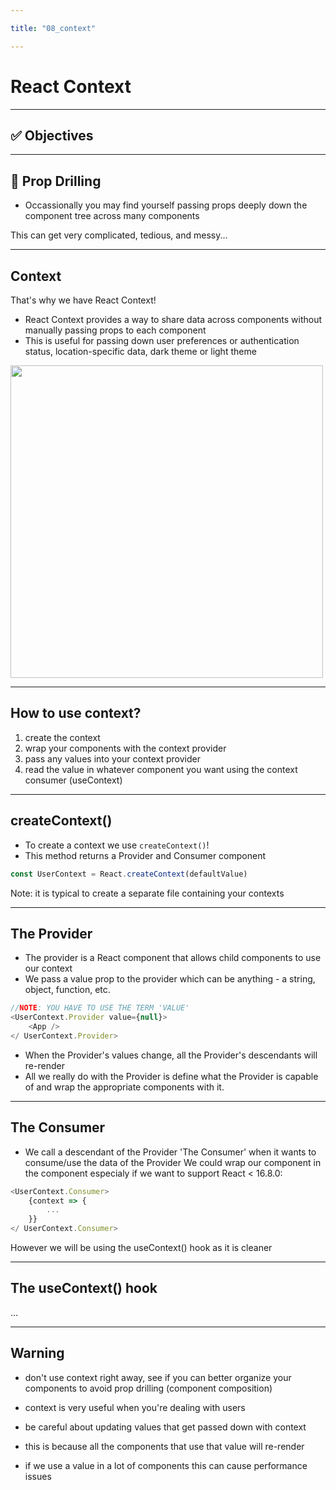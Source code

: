 ```yaml
---

title: "08_context"

---
```


# React Context

---

## ✅ Objectives 

---

## 🔩 Prop Drilling

- Occassionally you may find yourself passing props deeply down the component tree across many components 

This can get very complicated, tedious, and messy...

---

## Context

That's why we have React Context!

- React Context provides a way to share data across components without manually passing props to each component
- This is useful for passing down user preferences or authentication status, location-specific data, dark theme or light theme

<img src='https://www.carlrippon.com/static/0d1f722d0fe4c2bc4c3d71595dbe67dd/4d383/prop-drilling-v-context.png' width="500px" />

---

## How to use context?

1. create the context 
2. wrap your components with the context provider
3. pass any values into your context provider
4. read the value in whatever component you want using the context consumer (useContext)

---

## createContext()

- To create a context we use `createContext()`!
- This method returns a Provider and Consumer component

```js
const UserContext = React.createContext(defaultValue)
```

Note: it is typical to create a separate file containing your contexts

---

## The Provider

- The provider is a React component that allows child components to use our context 
- We pass a value prop to the provider which can be anything - a string, object, function, etc.

```js
//NOTE: YOU HAVE TO USE THE TERM 'VALUE'
<UserContext.Provider value={null}>
    <App /> 
</ UserContext.Provider>
```

- When the Provider's values change, all the Provider's descendants will re-render
- All we really do with the Provider is define what the Provider is capable of and wrap the appropriate components with it.

---

## The Consumer

- We call a descendant of the Provider 'The Consumer' when it wants to consume/use the data of the Provider
We could wrap our component in the  <Consumer /> component especialy if we want to support React < 16.8.0:

```js
<UserContext.Consumer>
    {context => {
        ...
    }}
</ UserContext.Consumer>
```

However we will be using the useContext() hook as it is cleaner 

---

## The useContext() hook

...


---

## Warning

- don't use context right away, see if you can better organize your components to avoid prop drilling (component composition)
- context is very useful when you're dealing with users

- be careful about updating values that get passed down with context
- this is because all the components that use that value will re-render
- if we use a value in a lot of components this can cause performance issues

